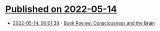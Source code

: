 # [Published on 2022-05-14](index.md)

* [2022-05-14, 00:01:38](https://news.ycombinator.com/item?id=31373806) - [Book Review: Consciousness and the Brain](https://astralcodexten.substack.com/p/your-book-review-consciousness-and)
